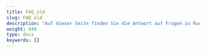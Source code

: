 ```yaml
---
title: FAQ_old
slug: FAQ_old
description: "Auf dieser Seite finden Sie die Antwort auf Fragen zu Rundschreiben Kodierer."
weight: 440
type: docs
keywords: []
---
```

